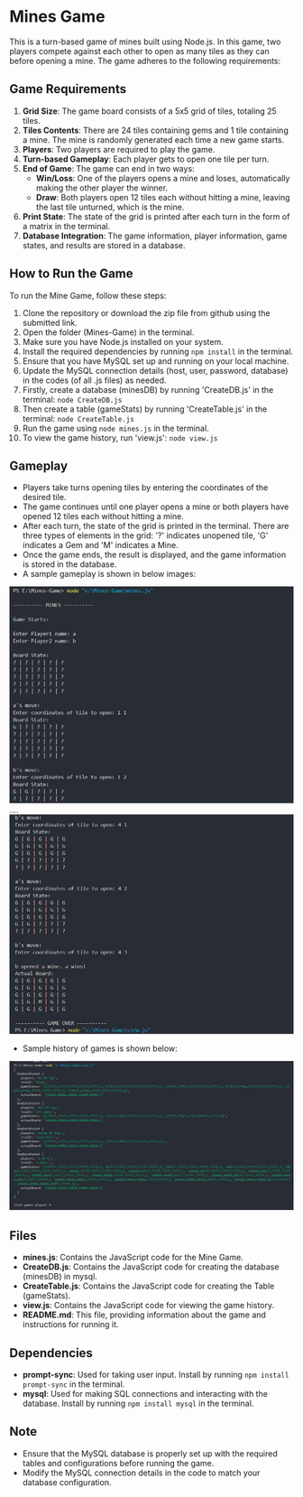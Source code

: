 # Mines Game

This is a turn-based game of mines built using Node.js. In this game, two players compete against each other to open as many tiles as they can before opening a mine. The game adheres to the following requirements:

## Game Requirements

1. **Grid Size**: The game board consists of a 5x5 grid of tiles, totaling 25 tiles.
2. **Tiles Contents**: There are 24 tiles containing gems and 1 tile containing a mine. The mine is randomly generated each time a new game starts.
3. **Players**: Two players are required to play the game.
4. **Turn-based Gameplay**: Each player gets to open one tile per turn.
5. **End of Game**: The game can end in two ways:
   - **Win/Loss**: One of the players opens a mine and loses, automatically making the other player the winner.
   - **Draw**: Both players open 12 tiles each without hitting a mine, leaving the last tile unturned, which is the mine.
6. **Print State**: The state of the grid is printed after each turn in the form of a matrix in the terminal.
7. **Database Integration**: The game information, player information, game states, and results are stored in a database.

## How to Run the Game

To run the Mine Game, follow these steps:

1. Clone the repository or download the zip file from github using the submitted link.
2. Open the folder (Mines-Game) in the terminal.
3. Make sure you have Node.js installed on your system.
4. Install the required dependencies by running `npm install` in the terminal.
5. Ensure that you have MySQL set up and running on your local machine.
6. Update the MySQL connection details (host, user, password, database) in the codes (of all .js files) as needed.
7. Firstly, create a database (minesDB) by running 'CreateDB.js' in the terminal: `node CreateDB.js`
8. Then create a table (gameStats) by running 'CreateTable.js' in the terminal: `node CreateTable.js`
9. Run the game using `node mines.js` in the terminal.
10. To view the game history, run 'view.js': `node view.js`


## Gameplay

- Players take turns opening tiles by entering the coordinates of the desired tile.
- The game continues until one player opens a mine or both players have opened 12 tiles each without hitting a mine.
- After each turn, the state of the grid is printed in the terminal. There are three types of elements in the grid: '?' indicates unopened tile, 'G' indicates a Gem and 'M' indicates a Mine.
- Once the game ends, the result is displayed, and the game information is stored in the database.
- A sample gameplay is shown in below images:

![Gameplay1](Images/Gameplay1.png)
....
![Gameplay2](Images/Gameplay2.png)

- Sample history of games is shown below:

![viewHistory](Images/viewHistory.png)

## Files

- **mines.js**: Contains the JavaScript code for the Mine Game.
- **CreateDB.js**: Contains the JavaScript code for creating the database (minesDB) in mysql.
- **CreateTable.js**: Contains the JavaScript code for creating the Table (gameStats).
- **view.js**: Contains the JavaScript code for viewing the game history.
- **README.md**: This file, providing information about the game and instructions for running it.

## Dependencies

- **prompt-sync**: Used for taking user input. Install by running `npm install prompt-sync` in the terminal.
- **mysql**: Used for making SQL connections and interacting with the database. Install by running `npm install mysql` in the terminal.


## Note

- Ensure that the MySQL database is properly set up with the required tables and configurations before running the game.
- Modify the MySQL connection details in the code to match your database configuration.

